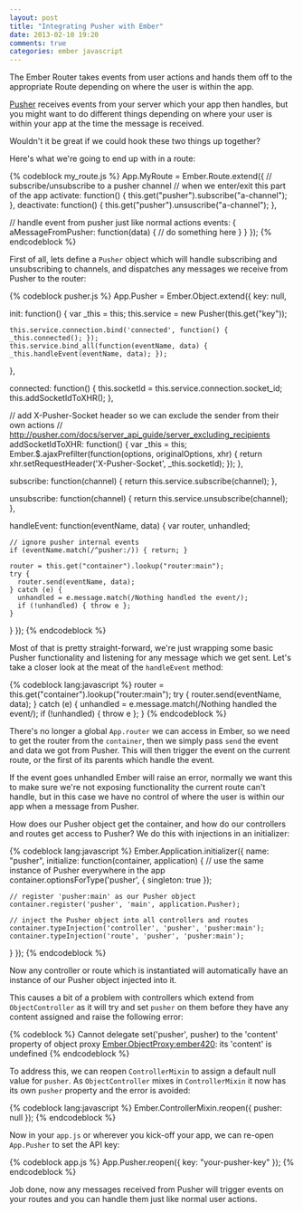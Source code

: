 ```yaml
---
layout: post
title: "Integrating Pusher with Ember"
date: 2013-02-10 19:20
comments: true
categories: ember javascript
---
```


The Ember Router takes events from user actions and hands them off to the appropriate
Route depending on where the user is within the app.

[Pusher](http://pusher.com/) receives events from your server which your app then handles, but you might
want to do different things depending on where your user is within your app at the time the message is received.

Wouldn't it be great if we could hook these two things up together?

Here's what we're going to end up with in a route:

{% codeblock my_route.js %}
App.MyRoute = Ember.Route.extend({
  // subscribe/unsubscribe to a pusher channel
  // when we enter/exit this part of the app
  activate: function() {
    this.get("pusher").subscribe("a-channel");
  },
  deactivate: function() {
    this.get("pusher").unsuscribe("a-channel");
  },

  // handle event from pusher just like normal actions
  events: {
    aMessageFromPusher: function(data) {
      // do something here
    }
  }
});
{% endcodeblock %}

First of all, lets define a `Pusher` object which will handle subscribing and unsubscribing to channels, and dispatches
any messages we receive from Pusher to the router:

{% codeblock pusher.js %}
App.Pusher = Ember.Object.extend({
  key: null,

  init: function() {
    var _this = this;
    this.service = new Pusher(this.get("key"));

    this.service.connection.bind('connected', function() { _this.connected(); });
    this.service.bind_all(function(eventName, data) { _this.handleEvent(eventName, data); });
  },

  connected: function() {
    this.socketId = this.service.connection.socket_id;
    this.addSocketIdToXHR();
  },

  // add X-Pusher-Socket header so we can exclude the sender from their own actions
  // http://pusher.com/docs/server_api_guide/server_excluding_recipients
  addSocketIdToXHR: function() {
    var _this = this;
    Ember.$.ajaxPrefilter(function(options, originalOptions, xhr) {
      return xhr.setRequestHeader('X-Pusher-Socket', _this.socketId);
    });
  },

  subscribe: function(channel) {
    return this.service.subscribe(channel);
  },

  unsubscribe: function(channel) {
    return this.service.unsubscribe(channel);
  },

  handleEvent: function(eventName, data) {
    var router, unhandled;

    // ignore pusher internal events
    if (eventName.match(/^pusher:/)) { return; }

    router = this.get("container").lookup("router:main");
    try {
      router.send(eventName, data);
    } catch (e) {
      unhandled = e.message.match(/Nothing handled the event/);
      if (!unhandled) { throw e };
    }
  }
});
{% endcodeblock %}

Most of that is pretty straight-forward, we're just wrapping some basic Pusher functionality and listening for
any message which we get sent. Let's take a closer look at the meat of the `handleEvent` method:

{% codeblock lang:javascript %}
router = this.get("container").lookup("router:main");
try {
  router.send(eventName, data);
} catch (e) {
  unhandled = e.message.match(/Nothing handled the event/);
  if (!unhandled) { throw e };
}
{% endcodeblock %}

There's no longer a global `App.router` we can access in Ember, so we need to get the router from the `container`,
then we simply pass `send` the event and data we got from Pusher. This will then trigger
the event on the current route, or the first of its parents which handle the event.

If the event goes unhandled Ember will raise an error, normally we want this to make sure we're not
exposing functionality the current route can't handle, but in this case we have no control of where
the user is within our app when a message from Pusher.

How does our Pusher object get the container, and how do our controllers and routes get
access to Pusher? We do this with injections in an initializer:

{% codeblock lang:javascript %}
Ember.Application.initializer({
  name: "pusher",
  initialize: function(container, application) {
    // use the same instance of Pusher everywhere in the app
    container.optionsForType('pusher', { singleton: true });

    // register 'pusher:main' as our Pusher object
    container.register('pusher', 'main', application.Pusher);

    // inject the Pusher object into all controllers and routes
    container.typeInjection('controller', 'pusher', 'pusher:main');
    container.typeInjection('route', 'pusher', 'pusher:main');
  }
});
{% endcodeblock %}

Now any controller or route which is instantiated will automatically have an instance of our
Pusher object injected into it.

This causes a bit of a problem with controllers which extend from `ObjectController` as it will try
and set `pusher` on them before they have any content assigned and raise the following error:

{% codeblock %}
Cannot delegate set('pusher', pusher) to the 'content' property
of object proxy <Ember.ObjectProxy:ember420>: its 'content' is undefined
{% endcodeblock %}

To address this, we can reopen `ControllerMixin` to assign a default null value for `pusher`. As
`ObjectController` mixes in `ControllerMixin` it now has its own `pusher` property and the error is
avoided:

{% codeblock lang:javascript %}
Ember.ControllerMixin.reopen({
  pusher: null
});
{% endcodeblock %}

Now in your `app.js` or wherever you kick-off your app, we can re-open `App.Pusher` to set the API key:

{% codeblock app.js %}
App.Pusher.reopen({
  key: "your-pusher-key"
});
{% endcodeblock %}

Job done, now any messages received from Pusher will trigger events on your routes and you can handle them just
like normal user actions.